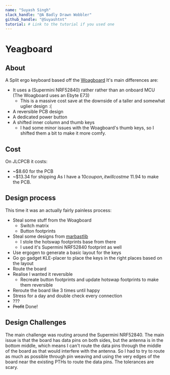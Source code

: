 ```yaml
---
name: "Suyash Singh"
slack_handle: "@A Badly Drawn Wobbler"
github_handle: "@Suyashtnt"
tutorial: # Link to the tutorial if you used one
---
```


# Yeagboard

<!-- Describe your board in 2-3 sentences. What are you making? What will it do? -->
## About

A Split ergo keyboard based off the [Woagboard](https://github.com/Suyashtnt/woagboard)
It's main differences are:

- It uses a (Supermini NRF52840) rather rather than an onboard MCU (The Woagboard uses an Ebyte E73)
  - This is a massive cost save at the downside of a taller and somewhat uglier design :(
- A reversible PCB design
- A dedicated power button
- A shifted inner column and thumb keys
  - I had some minor issues with the Woagboard's thumb keys, so I shifted them a bit to make it more comfy.

<!-- How much is it going to cost? -->
## Cost

On JLCPCB it costs:

- ~$8.60 for the PCB
- ~$13.34 for shipping
As I have a $10 coupon, it will cost me ~$11.94 to make the PCB.

<!-- Tell us a little bit about your design process. What were some challenges? What helped? ***Totally optional*** -->
## Design process

This time it was an actually fairly painless process:

- Steal some stuff from the Woagboard
  - Switch matrix
  - Button footprints
- Steal some designs from [marbastlib](https://github.com/ebastler/marbastlib)
  - I stole the hotswap footprints base from there
  - I used it's Supermini NRF52840 footprint as well
- Use ergogen to generate a basic layout for the keys
- Go go gadget KLE-placer to place the keys in the right places based on the layout
- Route the board
- Realise I wanted it reversible
  - Recreate button footprints and update hotswap footprints to make them reversible
- Reroute the board like 3 times until happy
- Stress for a day and double check every connection
- ???
- ~~Profit~~ Done!

## Design Challenges

The main challenge was routing around the Supermini NRF52840.
The main issue is that the board has data pins on both sides, but the antenna is in the bottom middle,
which means I can't route the data pins through the middle of the board as that would interfere with the antenna.
So I had to try to route as much as possible through pin weaving and using the very edges of the board
near the existing PTHs to route the data pins. The tolerances are scary.

